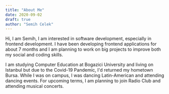 ```yaml
---
title: "About Me"
date: 2020-09-02
draft: true
author: "Semih Celek"
---
```


Hi, I am Semih, I am interested in software development, especially in frontend development.
I have been developing frontend applications for about 7 months and I am planning to work on big projects to improve both my social and coding skills.

I am studying Computer Education at Bogazici University and living on Istanbul but due to the Covid-19 Pandemic, I'd returned my hometown Bursa. While I was on campus, I was dancing  Latin-American and attending dancing events. For upcoming terms, I am planning to join Radio Club and attending musical concerts.